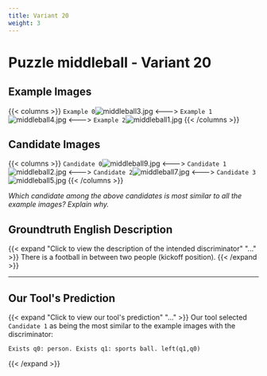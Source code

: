 ```yaml
---
title: Variant 20
weight: 3
---
```


# Puzzle middleball - Variant 20

## Example Images
{{< columns >}}
`Example 0`![middleball3.jpg](/natscene_data/images/middleball3.jpg)
<--->
`Example 1`![middleball4.jpg](/natscene_data/images/middleball4.jpg)
<--->
`Example 2`![middleball1.jpg](/natscene_data/images/middleball1.jpg)
{{< /columns >}}

## Candidate Images
{{< columns >}}
`Candidate 0`![middleball9.jpg](/natscene_data/images/middleball9.jpg)
<--->
`Candidate 1`![middleball2.jpg](/natscene_data/images/middleball2.jpg)
<--->
`Candidate 2`![middleball7.jpg](/natscene_data/images/middleball7.jpg)
<--->
`Candidate 3`![middleball5.jpg](/natscene_data/images/middleball5.jpg)
{{< /columns >}}

*Which candidate among the above candidates is most similar to all the example images? Explain why.*

## Groundtruth English Description

{{< expand "Click to view the description of the intended discriminator" "..." >}}
There is a football in between two people (kickoff position).
{{< /expand >}}

---



## Our Tool's Prediction

{{< expand "Click to view our tool's prediction" "..." >}}
Our tool selected `Candidate 1` as being the most similar to the example images with the discriminator:
```plaintext
Exists q0: person. Exists q1: sports ball. left(q1,q0)
```
{{< /expand >}}
